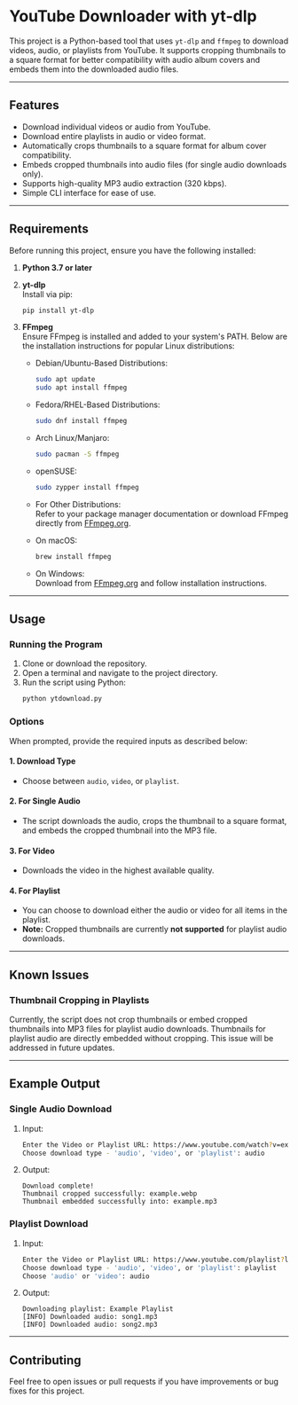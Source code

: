 # YouTube Downloader with yt-dlp

This project is a Python-based tool that uses `yt-dlp` and `ffmpeg` to download videos, audio, or playlists from YouTube. It supports cropping thumbnails to a square format for better compatibility with audio album covers and embeds them into the downloaded audio files.

---

## Features

- Download individual videos or audio from YouTube.
- Download entire playlists in audio or video format.
- Automatically crops thumbnails to a square format for album cover compatibility.
- Embeds cropped thumbnails into audio files (for single audio downloads only).
- Supports high-quality MP3 audio extraction (320 kbps).
- Simple CLI interface for ease of use.

---

## Requirements

Before running this project, ensure you have the following installed:

1. **Python 3.7 or later**
2. **yt-dlp**  
   Install via pip:  
   ```bash
   pip install yt-dlp
   ```
3. **FFmpeg**  
   Ensure FFmpeg is installed and added to your system's PATH. Below are the installation instructions for popular Linux distributions:

   - Debian/Ubuntu-Based Distributions:  
     ```bash
     sudo apt update
     sudo apt install ffmpeg
     ```

   - Fedora/RHEL-Based Distributions:  
     ```bash
     sudo dnf install ffmpeg
     ```

   - Arch Linux/Manjaro:  
     ```bash
     sudo pacman -S ffmpeg
     ```

   - openSUSE:  
     ```bash
     sudo zypper install ffmpeg
     ```

   - For Other Distributions:  
     Refer to your package manager documentation or download FFmpeg directly from [FFmpeg.org](https://ffmpeg.org/).
     
   - On macOS:  
     ```bash
     brew install ffmpeg
     ```
   - On Windows:  
     Download from [FFmpeg.org](https://ffmpeg.org/) and follow installation instructions.

---

## Usage

### Running the Program
1. Clone or download the repository.
2. Open a terminal and navigate to the project directory.
3. Run the script using Python:
   ```bash
   python ytdownload.py
   ```

### Options
When prompted, provide the required inputs as described below:

#### 1. **Download Type**
- Choose between `audio`, `video`, or `playlist`.

#### 2. **For Single Audio**
- The script downloads the audio, crops the thumbnail to a square format, and embeds the cropped thumbnail into the MP3 file.

#### 3. **For Video**
- Downloads the video in the highest available quality.

#### 4. **For Playlist**
- You can choose to download either the audio or video for all items in the playlist.
- **Note:** Cropped thumbnails are currently **not supported** for playlist audio downloads.

---

## Known Issues

### Thumbnail Cropping in Playlists
Currently, the script does not crop thumbnails or embed cropped thumbnails into MP3 files for playlist audio downloads. Thumbnails for playlist audio are directly embedded without cropping. This issue will be addressed in future updates.

---

## Example Output

### Single Audio Download
1. Input:
   ```bash
   Enter the Video or Playlist URL: https://www.youtube.com/watch?v=example
   Choose download type - 'audio', 'video', or 'playlist': audio
   ```
2. Output:
   ```
   Download complete!
   Thumbnail cropped successfully: example.webp
   Thumbnail embedded successfully into: example.mp3
   ```

### Playlist Download
1. Input:
   ```bash
   Enter the Video or Playlist URL: https://www.youtube.com/playlist?list=example
   Choose download type - 'audio', 'video', or 'playlist': playlist
   Choose 'audio' or 'video': audio
   ```
2. Output:
   ```
   Downloading playlist: Example Playlist
   [INFO] Downloaded audio: song1.mp3
   [INFO] Downloaded audio: song2.mp3
   ```

---

## Contributing

Feel free to open issues or pull requests if you have improvements or bug fixes for this project.
